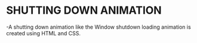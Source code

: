 # SHUTTING DOWN ANIMATION

-A shutting down animation like the Window shutdown loading animation is created using HTML and CSS.
